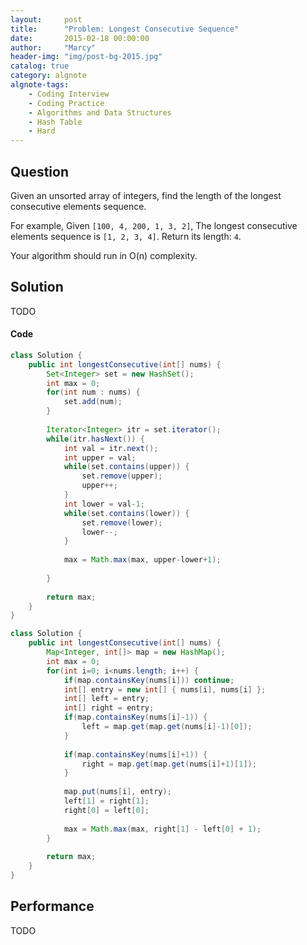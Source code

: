 ```yaml
---
layout:     post
title:      "Problem: Longest Consecutive Sequence"
date:       2015-02-18 00:00:00
author:     "Marcy"
header-img: "img/post-bg-2015.jpg"
catalog: true
category: algnote
algnote-tags:
    - Coding Interview
    - Coding Practice
    - Algorithms and Data Structures
    - Hash Table
    - Hard
---
```


## Question

Given an unsorted array of integers, find the length of the longest consecutive elements sequence.

For example,
Given `[100, 4, 200, 1, 3, 2]`,
The longest consecutive elements sequence is `[1, 2, 3, 4]`. Return its length: `4`.

Your algorithm should run in O(n) complexity.

## Solution
TODO

#### Code
```java
class Solution {
    public int longestConsecutive(int[] nums) {
        Set<Integer> set = new HashSet();
        int max = 0;
        for(int num : nums) {
            set.add(num);
        }
        
        Iterator<Integer> itr = set.iterator();
        while(itr.hasNext()) {
            int val = itr.next();
            int upper = val;
            while(set.contains(upper)) {
                set.remove(upper);
                upper++;
            }
            int lower = val-1;
            while(set.contains(lower)) {
                set.remove(lower);
                lower--;
            }
            
            max = Math.max(max, upper-lower+1);
            
        }
        
        return max;
    }
}
```

```java
class Solution {
    public int longestConsecutive(int[] nums) {
        Map<Integer, int[]> map = new HashMap();
        int max = 0;
        for(int i=0; i<nums.length; i++) {
            if(map.containsKey(nums[i])) continue;
            int[] entry = new int[] { nums[i], nums[i] };
            int[] left = entry;
            int[] right = entry;
            if(map.containsKey(nums[i]-1)) {
                left = map.get(map.get(nums[i]-1)[0]);
            }
            
            if(map.containsKey(nums[i]+1)) {
                right = map.get(map.get(nums[i]+1)[1]);
            }
            
            map.put(nums[i], entry);
            left[1] = right[1];
            right[0] = left[0];
            
            max = Math.max(max, right[1] - left[0] + 1);
        }
        
        return max;
    }
}
```

## Performance
TODO
